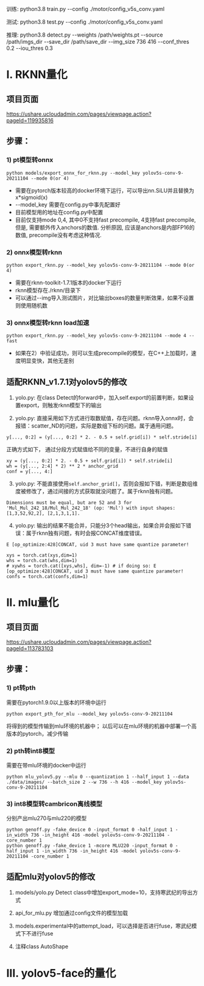 训练: python3.8 train.py --config ./motor/config_v5s_conv.yaml

测试: python3.8 test.py --config ./motor/config_v5s_conv.yaml

推理: python3.8 detect.py --weights /path/weights.pt --source /path/imgs_dir --save_dir /path/save_dir --img_size 736 416 --conf_thres 0.2 --iou_thres 0.3


# I. RKNN量化
## 项目页面
https://ushare.ucloudadmin.com/pages/viewpage.action?pageId=119935816


## 步骤：
### 1) pt模型转onnx
```commandline
python models/export_onnx_for_rknn.py --model_key yolov5s-conv-9-20211104 --mode 0(or 4)
```
* 需要在pytorch版本较高的docker环境下运行，可以导出nn.SiLU并且替换为x*sigmoid(x)
* --model_key 需要在config.py中事先配置好
* 目前模型用的地址在config.py中配置
* 目前仅支持mode 0,4, 其中0不支持fast precompile, 4支持fast precompile, 但是, 需要额外传入anchors的数值. 分析原因, 应该是anchors是内部FP16的数值, precompile没有考虑这种情况.

### 2) onnx模型转rknn
```commandline
python export_rknn.py --model_key yolov5s-conv-9-20211104 --mode 0(or 4)
```
* 需要在rknn-toolkit-1.7.1版本的docker下运行
* rknn模型存在./rknn/目录下
* 可以通过--img导入测试图片，对比输出boxes的数量判断效果，如果不设置则使用随机数

### 3) onnx模型转rknn load加速
```commandline
python export_rknn.py --model_key yolov5s-conv-9-20211104 --mode 4 --fast 
```
* 如果在2）中验证成功，则可以生成precompile的模型，在C++上加载时，速度明显变快，其他无差别

## 适配RKNN_v1.7.1对yolov5的修改
1) yolo.py: 在class Detect的forward中，加入self.export的前置判断，如果设置export，则触发rknn模型下的输出
 
2) yolo.py: 直接采用如下方式进行取数赋值，存在问题。rknn导入onnx时，会报错：scatter_ND的问题，实际是数组下标的问题。属于通用问题。
```commandline
y[..., 0:2] = (y[..., 0:2] * 2. - 0.5 + self.grid[i]) * self.stride[i]
```
正确方式如下， 通过分段方式赋值给不同的变量，不进行自身的赋值
```commandline
xy = (y[..., 0:2] * 2. - 0.5 + self.grid[i]) * self.stride[i]
wh = (y[..., 2:4] * 2) ** 2 * anchor_grid
conf = y[..., 4:]
```
3) yolo.py: 不能直接使用```self.anchor_grid[]```，否则会报如下错，判断是数组维度被修改了，通过间接的方式获取就没问题了。属于rknn独有问题。
```commandline
Dimensions must be equal, but are 52 and 3 for 'Mul_Mul_242_18/Mul_Mul_242_18' (op: 'Mul') with input shapes: [1,3,52,92,2], [2,1,3,1,1].
```

4) yolo.py: 输出的结果不能合并，只能分3个head输出，如果合并会报如下错误：属于rknn独有问题，有时会报CONCAT维度错误。
```commandline
E [op_optimize:428]CONCAT, uid 3 must have same quantize parameter!
```
```commandline
xys = torch.cat(xys,dim=1)
whs = torch.cat(whs,dim=1)
# xywhs = torch.cat([xys,whs], dim=-1) # if doing so: E [op_optimize:428]CONCAT, uid 3 must have same quantize parameter!
confs = torch.cat(confs,dim=1)
```

# II. mlu量化
## 项目页面
https://ushare.ucloudadmin.com/pages/viewpage.action?pageId=113783103

## 步骤：
### 1) pt转pth
需要在pytorch1.9.0以上版本的环境中运行
```commandline
python export_pth_for_mlu --model_key yolov5s-conv-9-20211104
```
将得到的模型传输到mlu环境的机器中； 以后可以在mlu环境的机器中部署一个高版本的pytorch，减少传输

### 2) pth转int8模型
需要在带mlu环境的docker中运行
```commandline
python mlu_yolov5.py --mlu 0 --quantization 1 --half_input 1 --data ./data/images/ --batch_size 2 --w 736 --h 416 --model_key yolov5s-conv-9-20211104
```

### 3) int8模型转cambricon离线模型
分别产出mlu270与mlu220的模型
```commandline
python genoff.py -fake_device 0 -input_format 0 -half_input 1 -in_width 736 -in_height 416 -model yolov5s-conv-9-20211104 -core_number 1
python genoff.py -fake_device 1 -mcore MLU220 -input_format 0 -half_input 1 -in_width 736 -in_height 416 -model yolov5s-conv-9-20211104 -core_number 1
```

## 适配mlu对yolov5的修改

1) models/yolo.py Detect class中增加export_mode=10，支持寒武纪的导出方式

2) api_for_mlu.py 增加通过config文件的模型加载

3) models.experimental中的attempt_load，可以选择是否进行fuse，寒武纪模式下不进行fuse

4) 注释class AutoShape

# III. yolov5-face的量化



